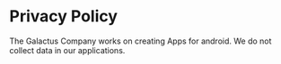 # Privacy Policy

The Galactus Company works on creating Apps for android.
We do not collect data in our applications.
